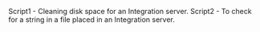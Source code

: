 Script1 - Cleaning disk space for an Integration server.
Script2 - To check for a string in a file placed in an Integration server.
